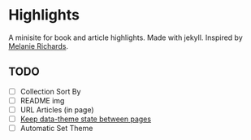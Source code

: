 # Highlights

A minisite for book and article highlights. Made with jekyll. Inspired by [Melanie Richards](https://github.com/melanierichards/highlights).

## TODO

- [ ] Collection Sort By
- [ ] README img
- [ ] URL Articles (in page)
- [ ] [Keep data-theme state between pages](https://www.section.io/engineering-education/adding-dark-theme-to-your-site/)
- [ ] Automatic Set Theme